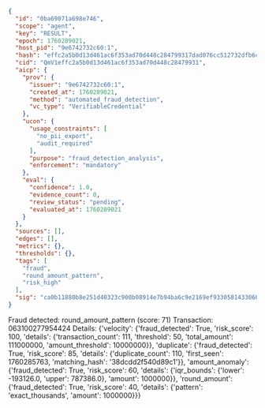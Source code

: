 ```json
{
  "id": "0ba69071a698e746",
  "scope": "agent",
  "key": "RESULT",
  "epoch": 1760289021,
  "host_pid": "9e6742732c60:1",
  "hash": "effc2a5b0d13d461ac6f353ad70d448c284799317dad076cc512732dfb6cec9c",
  "cid": "QmV1effc2a5b0d13d461ac6f353ad70d448c28479931",
  "aicp": {
    "prov": {
      "issuer": "9e6742732c60:1",
      "created_at": 1760289021,
      "method": "automated_fraud_detection",
      "vc_type": "VerifiableCredential"
    },
    "ucon": {
      "usage_constraints": [
        "no_pii_export",
        "audit_required"
      ],
      "purpose": "fraud_detection_analysis",
      "enforcement": "mandatory"
    },
    "eval": {
      "confidence": 1.0,
      "evidence_count": 0,
      "review_status": "pending",
      "evaluated_at": 1760289021
    }
  },
  "sources": [],
  "edges": [],
  "metrics": {},
  "thresholds": {},
  "tags": [
    "fraud",
    "round_amount_pattern",
    "risk_high"
  ],
  "sig": "ca0b11880b8e251d40323c900b08914e7b94ba6c9e2169ef9330581433066420"
}
```

Fraud detected: round_amount_pattern (score: 71)
Transaction: 063100277954424
Details: {'velocity': {'fraud_detected': True, 'risk_score': 100, 'details': {'transaction_count': 111, 'threshold': 50, 'total_amount': 111000000, 'amount_threshold': 10000000}}, 'duplicate': {'fraud_detected': True, 'risk_score': 85, 'details': {'duplicate_count': 110, 'first_seen': 1760285763, 'matching_hash': '38dcdd2f540d89c1'}}, 'amount_anomaly': {'fraud_detected': True, 'risk_score': 60, 'details': {'iqr_bounds': {'lower': -193126.0, 'upper': 787386.0}, 'amount': 1000000}}, 'round_amount': {'fraud_detected': True, 'risk_score': 40, 'details': {'pattern': 'exact_thousands', 'amount': 1000000}}}